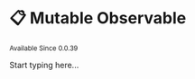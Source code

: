 # 📋 Mutable Observable

<sup>
Available Since 0.0.39
</sup>

<code-block lang="java" src="../code-samples/CodeSnippets.java" include-symbol="mutable"/>

Start typing here...